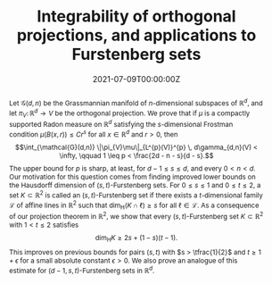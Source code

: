 ﻿---
title: "Integrability of orthogonal projections, and applications to Furstenberg sets"

# Authors
# If you created a profile for a user (e.g. the default `admin` user), write the username (folder name) here 
# and it will be replaced with their full name and linked to their profile.
authors:
- D. Dąbrowski
- T. Orponen
- M. Villa

date: "2021-07-09T00:00:00Z"
doi: ""

# Schedule page publish date (NOT publication's date).
publishDate: "2017-01-01T00:00:00Z"

# Publication type.
# Legend: 0 = Uncategorized; 1 = Conference paper; 2 = Journal article;
# 3 = Preprint / Working Paper; 4 = Report; 5 = Book; 6 = Book section;
# 7 = Thesis; 8 = Patent
publication_types: ["2"]

# Publication name and optional abbreviated publication name.
publication: To appear in Adv. Math.
publication_short: To appear in Adv. Math

abstract: "Let $\\mathcal{G}(d,n)$ be the Grassmannian manifold of $n$-dimensional subspaces of $\\mathbb{R}^{d}$, and let $\\pi_{V} \\colon \\mathbb{R}^{d} \\to V$ be the orthogonal projection. We prove that if $\\mu$ is a compactly supported Radon measure on $\\mathbb{R}^{d}$ satisfying the $s$-dimensional Frostman condition $\\mu(B(x,r)) \\leq Cr^{s}$ for all $x \\in \\mathbb{R}^{d}$ and $r > 0$, then $$\\int_{\\mathcal{G}(d,n)} \\|\\pi_{V}\\mu\\|_{L^{p}(V)}^{p} \\, d\\gamma_{d,n}(V) < \\infty, \\qquad 1 \\leq p < \\frac{2d - n - s}{d - s}.$$ The upper bound for $p$ is sharp, at least, for $d - 1 \\leq s \\leq d$, and every $0 < n < d$. Our motivation for this question comes from finding improved lower bounds on the Hausdorff dimension of $(s,t)$-Furstenberg sets. For $0 \\leq s \\leq 1$ and $0 \\leq t \\leq 2$, a set $K \\subset \\mathbb{R}^{2}$ is called an $(s,t)$-Furstenberg set if there exists a $t$-dimensional family $\\mathcal{L}$ of affine lines in $\\mathbb{R}^{2}$ such that $\\dim_{\\mathrm{H}} (K \\cap \\ell) \\geq s$ for all $\\ell \\in \\mathcal{L}$. As a consequence of our projection theorem in $\\mathbb{R}^{2}$, we show that every $(s,t)$-Furstenberg set $K \\subset \\mathbb{R}^{2}$ with $1 < t \\leq 2$ satisfies $$\\dim_{\\mathrm{H}} K \\geq 2s + (1 - s)(t - 1).$$ This improves on previous bounds for pairs $(s,t)$ with $s > \\tfrac{1}{2}$ and $t \\geq 1 + \\epsilon$ for a small absolute constant $\\epsilon > 0$. We also prove an analogue of this estimate for $(d - 1,s,t)$-Furstenberg sets in $\\mathbb{R}^{d}$."
# Summary. An optional shortened abstract.
# summary: Lorem ipsum dolor sit amet, consectetur adipiscing elit. Duis posuere tellus ac convallis placerat. Proin tincidunt magna sed ex sollicitudin condimentum.

tags: []

# Display this page in the Featured widget?
featured: false

# Custom links (uncomment lines below)
links:
- name: "arXiv"
  url: "https://arxiv.org/abs/2107.04471"

url_pdf: ''
url_code: ''
url_dataset: ''
url_poster: ''
url_project: ''
url_slides: ''
url_source: ''
url_video: ''
url_preprint: ''

# Featured image
# To use, add an image named `featured.jpg/png` to your page's folder. 
# image:
#  caption: 'Image credit: [**Unsplash**](https://unsplash.com/photos/pLCdAaMFLTE)'
#  focal_point: ""
#  preview_only: false

# Associated Projects (optional).
#   Associate this publication with one or more of your projects.
#   Simply enter your project's folder or file name without extension.
#   E.g. `internal-project` references `content/project/internal-project/index.md`.
#   Otherwise, set `projects: []`.
# projects:
# - example

# Slides (optional).
#   Associate this publication with Markdown slides.
#   Simply enter your slide deck's filename without extension.
#   E.g. `slides: "example"` references `content/slides/example/index.md`.
#   Otherwise, set `slides: ""`.
# slides: example
---
